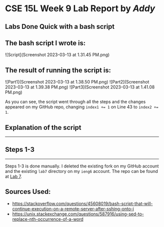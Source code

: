 # CSE 15L Week 9 Lab Report by *Addy*

## Labs Done Quick with a bash script

The bash script I wrote is:
---
![Script](Screenshot 2023-03-13 at 1.31.45 PM.png)

The result of running the script is:
---
![Part1](Screenshot 2023-03-13 at 1.38.50 PM.png)
![Part2](Screenshot 2023-03-13 at 1.39.38 PM.png)
![Part3](Screenshot 2023-03-13 at 1.41.08 PM.png)

As you can see, the script went through all the steps and the changes appeared on my GitHub repo, changing `index1 += 1` on Line 43 to `index2 += 1`.

## Explanation of the script
---

## Steps 1-3
---
Steps 1-3 is done manually. I deleted the existing fork on my GitHub account and the existing `lab7` directory on my `ieng6` account. The repo can be found at [Lab 7](https://github.com/ucsd-cse15l-w23/lab7).





















## Sources Used:
* https://stackoverflow.com/questions/45608019/bash-script-that-will-continue-execution-on-a-remote-server-after-sshing-onto-i
* https://unix.stackexchange.com/questions/587916/using-sed-to-replace-nth-occurrence-of-a-word
